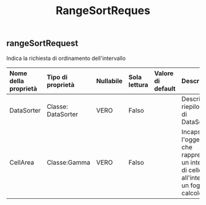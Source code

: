 ﻿---
title: RangeSortReques
second_title: Aspose.Cells Cloud Documen
type: docs
url: /it/specification/model/rangesortrequest/
description: "Aspose.Cells Specifica del modello cloud: RangeSortRequest. Gestisci facilmente Excel e altri fogli di calcolo con funzionalità come apertura, generazione, modifica, divisione, unione, confronto e conversione"
weight: 50
---
## **rangeSortRequest**

Indica la richiesta di ordinamento dell'intervallo

| Nome della proprietà| Tipo di proprietà| Nullabile| Sola lettura| Valore di default| Descrizione|
|:- |:- |:- |:- |:- |:- |
| DataSorter| Classe: DataSorter| VERO| Falso|| Descrizione riepilogativa di DataSorter.|
| CellArea| Classe:Gamma| VERO| Falso|| Incapsula l'oggetto che rappresenta un intervallo di celle all'interno di un foglio di calcolo.|


